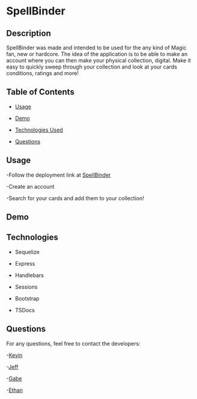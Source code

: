 # SpellBinder

## Description
  
 SpellBinder was made and intended to be used for the any kind of Magic fan, new or hardcore. The idea of the application is to be able to make an account where you can then make your physical collection, digital. Make it easy to quickly sweep through your collection and look at your cards conditions, ratings and more!

## Table of Contents 

- [Usage](#usage)

- [Demo](#demo)

- [Technologies Used](#technologies)

- [Questions](#questions)

  
  
## Usage
  
-Follow the deployment link at [SpellBinder](https://spellbindertcg-a6e0edcf3480.herokuapp.com/)

-Create an account

-Search for your cards and add them to your collection!

## Demo
  
## Technologies 
- Sequelize

-  Express

- Handlebars

- Sessions

- Bootstrap

- TSDocs

## Questions
  
For any questions, feel free to contact the developers: 
  
-[Kevin](https://github.com/kev-rod43)

-[Jeff](https://github.com/vader9911)

-[Gabe](https://github.com/ihateudvrk)

-[Ethan](https://github.com/76500833)
 
